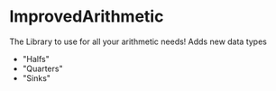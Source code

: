 # ImprovedArithmetic
The Library to use for all your arithmetic needs!
Adds new data types
- "Halfs"
- "Quarters"
- "Sinks"
